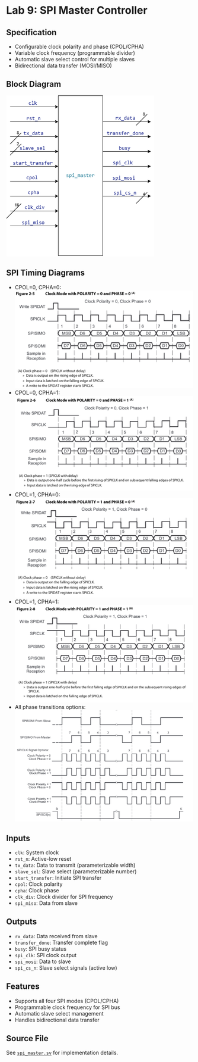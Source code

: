 # Lab 9: SPI Master Controller

## Specification
- Configurable clock polarity and phase (CPOL/CPHA)
- Variable clock frequency (programmable divider)
- Automatic slave select control for multiple slaves
- Bidirectional data transfer (MOSI/MISO)

## Block Diagram
![Block Diagram](/Muhammad_Boota/lab9/doc/spi_master.png)

## SPI Timing Diagrams
- CPOL=0, CPHA=0: ![Timing](/Muhammad_Boota/lab9/doc/timing_diagram_for_cpha_0_and_cpol_0.png)
- CPOL=0, CPHA=1: ![Timing](/Muhammad_Boota/lab9/doc/timing_diagram_for_cpha_1_and_cpol_0.png)
- CPOL=1, CPHA=0: ![Timing](/Muhammad_Boota/lab9/doc/timing_diagram_for_cpha_0_and_cpol_1.png)
- CPOL=1, CPHA=1: ![Timing](/Muhammad_Boota/lab9/doc/timing_diagram_for_cpha_1_and_cpol_1.png)
- All phase transitions options: ![Timing](/Muhammad_Boota/lab9/doc/timming_diagrame_for_mode_transitions.png)

## Inputs
- `clk`: System clock
- `rst_n`: Active-low reset
- `tx_data`: Data to transmit (parameterizable width)
- `slave_sel`: Slave select (parameterizable number)
- `start_transfer`: Initiate SPI transfer
- `cpol`: Clock polarity
- `cpha`: Clock phase
- `clk_div`: Clock divider for SPI frequency
- `spi_miso`: Data from slave

## Outputs
- `rx_data`: Data received from slave
- `transfer_done`: Transfer complete flag
- `busy`: SPI busy status
- `spi_clk`: SPI clock output
- `spi_mosi`: Data to slave
- `spi_cs_n`: Slave select signals (active low)

## Features
- Supports all four SPI modes (CPOL/CPHA)
- Programmable clock frequency for SPI bus
- Automatic slave select management
- Handles bidirectional data transfer

## Source File
See [`spi_master.sv`](src/spi_master.sv) for implementation details.
